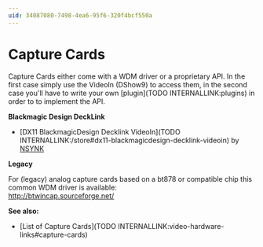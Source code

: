 ```yaml
---
uid: 34087080-7498-4ea6-95f6-320f4bcf550a
---
```


# Capture Cards




Capture Cards either come with a WDM driver or a proprietary API. In the first case simply use the <span class="node"> VideoIn (DShow9)</span> to access them, in the second case you'll have to write your own [plugin](TODO INTERNALLINK:plugins) in order to to implement the API.  

**Blackmagic Design DeckLink**  

* [DX11 BlackmagicDesign Decklink VideoIn](TODO INTERNALLINK:/store#dx11-blackmagicdesign-decklink-videoin) by <a href="http://nsynk.de/" class="extURL" target="_blank">NSYNK</a>  

**Legacy**  

For (legacy) analog capture cards based on a bt878 or compatible chip this common WDM driver is available:  
http://btwincap.sourceforge.net/  

**See also:**  
* [List of Capture Cards](TODO INTERNALLINK:video-hardware-links#capture-cards)  



